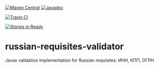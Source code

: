 [![Maven Central](https://maven-badges.herokuapp.com/maven-central/name.valery1707.validator/russian-requisites-validator/badge.svg)](https://maven-badges.herokuapp.com/maven-central/name.valery1707.validator/russian-requisites-validator)
[![Javadoc](https://javadoc-emblem.rhcloud.com/doc/name.valery1707.validator/russian-requisites-validator/badge.svg)](http://www.javadoc.io/doc/name.valery1707.validator/russian-requisites-validator)

[![Travis CI](https://travis-ci.org/valery1707/russian-requisites-validator.svg?branch=master)](https://travis-ci.org/valery1707/russian-requisites-validator)

[![Stories in Ready](https://badge.waffle.io/valery1707/russian-requisites-validator.svg?label=ready&title=Ready%20to%20work)](http://waffle.io/valery1707/russian-requisites-validator)

# russian-requisites-validator
Javax validation implementation for Russian requisites: ИНН, КПП, ОГРН
